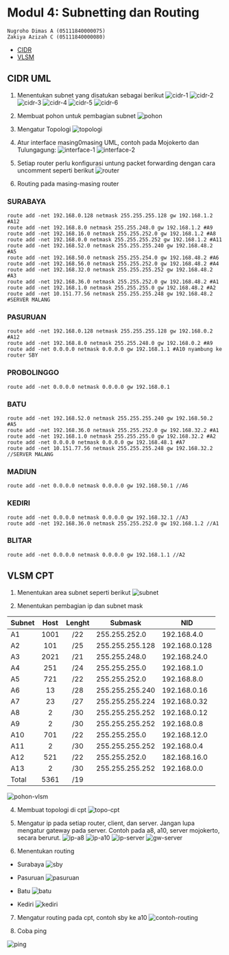 # Modul 4: Subnetting dan Routing
```
Nugroho Dimas A (05111840000075)
Zakiya Azizah C (05111840000080)
```

- [CIDR](#cidr-uml)
- [VLSM](#vlsm-cpt)

## CIDR UML
1. Menentukan subnet yang disatukan sebagai berikut
![cidr-1](images/cidr/cidr-1.png)
![cidr-2](images/cidr/cidr-2.png)
![cidr-3](images/cidr/cidr-3.png)
![cidr-4](images/cidr/cidr-4.png)
![cidr-5](images/cidr/cidr-5.png)
![cidr-6](images/cidr/cidr-6.png)

2. Membuat pohon untuk pembagian subnet
![pohon](images/cidr/pohon.png)

3. Mengatur Topologi
![topologi](images/cidr/topologi.png)

4. Atur interface masing0masing UML, contoh pada Mojokerto dan Tulungagung:
![interface-1](images/cidr/mojo-interface.png)
![interface-2](images/cidr/ta-interface.png)

5. Setiap router perlu konfigurasi untung packet forwarding dengan cara uncomment seperti berikut
![router](images/cidr/router.png)

6. Routing pada masing-masing router
### SURABAYA

```
route add -net 192.168.0.128 netmask 255.255.255.128 gw 192.168.1.2 #A12
route add -net 192.168.8.0 netmask 255.255.248.0 gw 192.168.1.2 #A9
route add -net 192.168.16.0 netmask 255.255.252.0 gw 192.168.1.2 #A8 
route add -net 192.168.0.0 netmask 255.255.255.252 gw 192.168.1.2 #A11
route add -net 192.168.52.0 netmask 255.255.255.240 gw 192.168.48.2 #A5 
route add -net 192.168.50.0 netmask 255.255.254.0 gw 192.168.48.2 #A6
route add -net 192.168.56.0 netmask 255.255.252.0 gw 192.168.48.2 #A4
route add -net 192.168.32.0 netmask 255.255.255.252 gw 192.168.48.2 #A3
route add -net 192.168.36.0 netmask 255.255.252.0 gw 192.168.48.2 #A1
route add -net 192.168.1.0 netmask 255.255.255.0 gw 192.168.48.2 #A2
route add -net 10.151.77.56 netmask 255.255.255.248 gw 192.168.48.2 #SERVER MALANG
```
### PASURUAN

```
route add -net 192.168.0.128 netmask 255.255.255.128 gw 192.168.0.2 #A12
route add -net 192.168.8.0 netmask 255.255.248.0 gw 192.168.0.2 #A9
route add -net 0.0.0.0 netmask 0.0.0.0 gw 192.168.1.1 #A10 nyambung ke router SBY
```

### PROBOLINGGO

```
route add -net 0.0.0.0 netmask 0.0.0.0 gw 192.168.0.1
```

### BATU

```
route add -net 192.168.52.0 netmask 255.255.255.240 gw 192.168.50.2 #A5
route add -net 192.168.36.0 netmask 255.255.252.0 gw 192.168.32.2 #A1
route add -net 192.168.1.0 netmask 255.255.255.0 gw 192.168.32.2 #A2
route add -net 0.0.0.0 netmask 0.0.0.0 gw 192.168.48.1 #A7
route add -net 10.151.77.56 netmask 255.255.255.248 gw 192.168.32.2 //SERVER MALANG
```

### MADIUN

```
route add -net 0.0.0.0 netmask 0.0.0.0 gw 192.168.50.1 //A6
```

### KEDIRI

```
route add -net 0.0.0.0 netmask 0.0.0.0 gw 192.168.32.1 //A3
route add -net 192.168.36.0 netmask 255.255.252.0 gw 192.168.1.2 //A1
```

### BLITAR

```
route add -net 0.0.0.0 netmask 0.0.0.0 gw 192.168.1.1 //A2
```

## VLSM CPT

1. Menentukan area subnet seperti berikut
![subnet](images/vlsm/subnet.png)

2. Menentukan pembagian ip dan subnet mask

| Subnet | Host | Lenght | Submask         | NID 
| ------ | :--: | :----: | --------------- | -- 
| A1     | 1001 | /22    | 255.255.252.0   | 192.168.4.0
| A2     | 101  | /25    | 255.255.255.128 | 192.168.0.128
| A3     | 2021 | /21    | 255.255.248.0   | 192.168.24.0
| A4     | 251  | /24    | 255.255.255.0   | 192.168.1.0
| A5     | 721  | /22    | 255.255.252.0   | 192.168.8.0
| A6     | 13   | /28    | 255.255.255.240 | 192.168.0.16
| A7     | 23   | /27    | 255.255.255.224 | 192.168.0.32
| A8     | 2    | /30    | 255.255.255.252 | 192.168.0.12
| A9     | 2    | /30    | 255.255.255.252 | 192.168.0.8
| A10    | 701  | /22    | 255.255.255.0   | 192.168.12.0
| A11    | 2    | /30    | 255.255.255.252 | 192.168.0.4
| A12    | 521  | /22    | 255.255.252.0   | 182.168.16.0
| A13    | 2    | /30    | 255.255.255.252 | 192.168.0.0
| Total  | 5361 | /19    |

![pohon-vlsm](images/vlsm/pohon.png)

4. Membuat topologi di cpt
![topo-cpt](images/vlsm/topologi.png)

5. Mengatur ip pada setiap router, client, dan server. Jangan lupa mengatur gateway pada server. Contoh pada a8, a10, server mojokerto, secara berurut.
![ip-a8](images/vlsm/ip-a8.png)
![ip-a10](images/vlsm/ip-a10.png)
![ip-server](images/vlsm/ip-server.png)
![gw-server](images/vlsm/gateway-server.png)

6. Menentukan routing
- Surabaya
![sby](images/vlsm/route-surabaya.png)

- Pasuruan
![pasuruan](images/vlsm/route-pasuruan.png)

- Batu
![batu](images/vlsm/route-batu.png)

- Kediri
![kediri](images/vlsm/route-kediri.png)

7. Mengatur routing pada cpt, contoh sby ke a10
![contoh-routing](images/vlsm/routing-sby-a10.png)

8. Coba ping

![ping](images/vlsm/ping.png)
